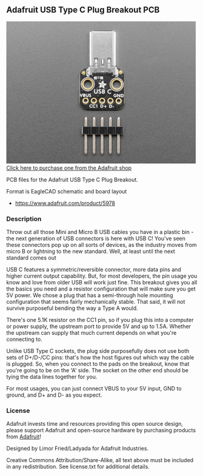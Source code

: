 ## Adafruit USB Type C Plug Breakout PCB

<a href="http://www.adafruit.com/products/5978"><img src="assets/5978.jpg?raw=true" width="500px"><br/>
Click here to purchase one from the Adafruit shop</a>

PCB files for the Adafruit USB Type C Plug Breakout. 

Format is EagleCAD schematic and board layout
* https://www.adafruit.com/product/5978

### Description

Throw out all those Mini and Micro B USB cables you have in a plastic bin - the next generation of USB connectors is here with USB C! You've seen these connectors pop up on all sorts of devices, as the industry moves from micro B or lightning to the new standard. Well, at least until the next standard comes out

USB C features a symmetric/reversible connector, more data pins and higher current output capability. But, for most developers, the pin usage you know and love from older USB will work just fine. This breakout gives you all the basics you need and a resistor configuration that will make sure you get 5V power. We chose a plug that has a semi-through hole mounting configuration that seems fairly mechanically stable. That said, it will not survive purposeful bending the way a Type A would.

There's one 5.1K resistor on the CC1 pin, so if you plug this into a computer or power supply, the upstream port to provide 5V and up to 1.5A. Whether the upstream can supply that much current depends on what you're connecting to.

Unlike USB Type C sockets, the plug side purposefully does not use both sets of D+/D-/CC pins: that's how the host figures out which way the cable is plugged. So, when you connect to the pads on the breakout, know that you're going to be on the 'A' side. The socket on the other end should be tying the data lines together for you.

For most usages, you can just connect VBUS to your 5V input, GND to ground, and D+ and D- as you expect.

### License

Adafruit invests time and resources providing this open source design, please support Adafruit and open-source hardware by purchasing products from [Adafruit](https://www.adafruit.com)!

Designed by Limor Fried/Ladyada for Adafruit Industries.

Creative Commons Attribution/Share-Alike, all text above must be included in any redistribution. 
See license.txt for additional details.
